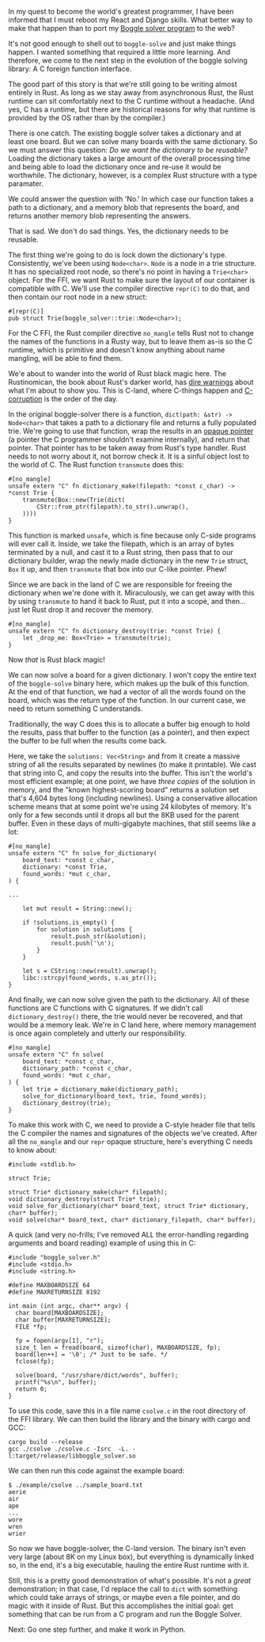 In my quest to become the world's greatest programmer, I have been
informed that I must reboot my React and Django skills.  What better way
to make that happen than to port my [Boggle solver
program](https://github.com/elfsternberg/boggle-solver) to the web?

It's not good enough to shell out to `boggle-solve` and just make things
happen.  I wanted something that required a little more learning.  And
therefore, we come to the next step in the evolution of the boggle
solving library: A C foreign function interface.

The good part of this story is that we're still going to be writing
almost entirely in Rust.  As long as we stay away from asynchronous
Rust, the Rust runtime can sit comfortably next to the C runtime without
a headache.  (And yes, C has a runtime, but there are historical reasons
for why that runtime is provided by the OS rather than by the compiler.)

There is one catch.  The existing boggle solver takes a dictionary and
at least one board.  But we can solve many boards with the same
dictionary.  So we must answer this question: *Do we want the dictionary
to be reusable?* Loading the dictionary takes a large amount of the
overall processing time and being able to load the dictionary once and
re-use it would be worthwhile.  The dictionary, however, is a complex
Rust structure with a type paramater.

We could answer the question with 'No.'  In which case our function
takes a path to a dictionary, and a memory blob that represents the
board, and returns another memory blob representing the answers.

That is sad.  We don't do sad things.  Yes, the dictionary needs to be
reusable.

The first thing we're going to do is lock down the dictionary's type.
Consistently, we've been using `Node<char>`.  `Node` is a node in a trie
structure.  It has no specialized root node, so there's no point in
having a `Trie<char>` object.  For the FFI, we want Rust to make sure
the layout of our container is compatible with C.  We'll use the
compiler directive `repr(C)` to do that, and then contain our root node in
a new struct:
```
#[repr(C)]
pub struct Trie(boggle_solver::trie::Node<char>);
```
For the C FFI, the Rust compiler directive `no_mangle` tells Rust not to
change the names of the functions in a Rusty way, but to leave them
as-is so the C runtime, which is primitive and doesn't know anything
about name mangling, will be able to find them.

We'e about to wander into the world of Rust black magic here.  The
Rustinomican, the book about Rust's darker world, has [dire
warnings](https://doc.rust-lang.org/nomicon/transmutes.html) about what
I'm about to show you.  This is C-land, where C-things happen and
[C-corruption](https://www.youtube.com/watch?v=BL2Enp8d1Zk) is the order
of the day.

In the original boggle-solver there is a function, `dict(path: &str) ->
Node<char>` that takes a path to a dictionary file and returns a fully
populated trie.  We're going to use that function, wrap the results in
an [opaque pointer](https://www.geeksforgeeks.org/opaque-pointer/) (a
pointer the C programmer shouldn't examine internally), and return that
pointer.  That pointer has to be taken away from Rust's type handler.
Rust needs to not worry about it, not borrow check it. It is a sinful
object lost to the world of C.  The Rust function `transmute` does
this:
```
#[no_mangle]
unsafe extern "C" fn dictionary_make(filepath: *const c_char) -> *const Trie {
    transmute(Box::new(Trie(dict(
        CStr::from_ptr(filepath).to_str().unwrap(),
    ))))
}
```
This function is marked `unsafe`, which is fine because only C-side
programs will ever call it. Inside, we take the filepath, which is an
array of bytes terminated by a null, and cast it to a Rust string, then
pass that to our dictionary builder, wrap the newly made dictionary in
the new `Trie` struct, `Box` it up, and then `transmute` that box into
our C-like pointer. Phew!

Since we are back in the land of C we are responsible for freeing the
dictionary when we're done with it.  Miraculously, we can get away with
this by using `transmute` to hand it back to Rust, put it into a scope,
and then... just let Rust drop it and recover the memory.
```
#[no_mangle]
unsafe extern "C" fn dictionary_destroy(trie: *const Trie) {
    let _drop_me: Box<Trie> = transmute(trie);
}
```
Now *that* is Rust black magic!

We can now solve a board for a given dictionary.  I won't copy the
entire text of the `boggle-solve` binary here, which makes up the bulk
of this function.  At the end of that function, we had a vector of all
the words found on the board, which was the return type of the function.
In our current case, we need to return something C understands.

Traditionally, the way C does this is to allocate a buffer big enough to
hold the results, pass that buffer to the function (as a pointer), and
then expect the buffer to be full when the results come back.

Here, we take the `solutions: Vec<String>` and from it create a massive
string of all the results separated by newlines (to make it printable).
We cast that string into C, and copy the results into the buffer.  This
isn't the world's most efficient example; at one point, we have *three
copies* of the solution in memory, and the "known highest-scoring board"
returns a solution set that's 4,604 bytes long (including newlines).
Using a conservative allocation scheme means that at some point we're
using 24 kilobytes of memory.  It's only for a few seconds until it
drops all but the 8KB used for the parent buffer. Even in these days of
multi-gigabyte machines, that still seems like a lot:
```
#[no_mangle]
unsafe extern "C" fn solve_for_dictionary(
    board_text: *const c_char,
    dictionary: *const Trie,
    found_words: *mut c_char,
) {

...

    let mut result = String::new();

    if !solutions.is_empty() {
        for solution in solutions {
            result.push_str(&solution);
            result.push('\n');
        }
    }

    let s = CString::new(result).unwrap();
    libc::strcpy(found_words, s.as_ptr());
}
```
And finally, we can now solve given the path to the dictionary.  All of
these functions are C functions with C signatures.  If we didn't call
`dictionary_destroy()` there, the trie would never be recovered, and
that would be a memory leak.  We're in C land here, where memory
management is once again completely and utterly our responsibility.
```
#[no_mangle]
unsafe extern "C" fn solve(
    board_text: *const c_char,
    dictionary_path: *const c_char,
    found_words: *mut c_char,
) {
    let trie = dictionary_make(dictionary_path);
    solve_for_dictionary(board_text, trie, found_words);
    dictionary_destroy(trie);
}
```
To make this work with C, we need to provide a C-style header file that
tells the C compiler the names and signatures of the objects we've
created.  After all the `no_mangle` and our `repr` opaque structure,
here's everything C needs to know about:
```
#include <stdlib.h>

struct Trie;

struct Trie* dictionary_make(char* filepath);
void dictionary_destroy(struct Trie* trie);
void solve_for_dictionary(char* board_text, struct Trie* dictionary, char* buffer);
void solve(char* board_text, char* dictionary_filepath, char* buffer);
```
A quick (and very no-frills; I've removed ALL the error-handling
regarding arguments and board reading) example of using this in C:
```
#include "boggle_solver.h"
#include <stdio.h>
#include <string.h>

#define MAXBOARDSIZE 64
#define MAXRETURNSIZE 8192

int main (int argc, char** argv) {
  char board[MAXBOARDSIZE];
  char buffer[MAXRETURNSIZE];
  FILE *fp;

  fp = fopen(argv[1], "r");
  size_t len = fread(board, sizeof(char), MAXBOARDSIZE, fp);
  board[len++] = '\0'; /* Just to be safe. */
  fclose(fp);

  solve(board, "/usr/share/dict/words", buffer);
  printf("%s\n", buffer);
  return 0;
}
```
To use this code, save this in a file name `csolve.c` in the root directory of the FFI
library.  We can then build the library and the binary with cargo and
GCC:
```
cargo build --release
gcc ./csolve ./csolve.c -Isrc  -L. -l:target/release/libboggle_solver.so
```
We can then run this code against the example board:
```
$ ./example/csolve ../sample_board.txt
aerie
air
ape
...
wore
wren
wrier
```
So now we have boggle-solver, the C-land version. The binary isn't even
very large (about 8K on my Linux box), but everything is dynamically
linked so, in the end, it's a big executable, hauling the entire Rust
runtime with it.

Still, this is a pretty good demonstration of what's possible.  It's
not a *great* demonstration; in that case, I'd replace the call to
`dict` with something which could take arrays of strings, or maybe even
a file pointer, and do magic with it inside of Rust.  But this
accomplishes the initial goal: get something that can be run from a C
program and run the Boggle Solver.

Next: Go one step further, and make it work in Python.
